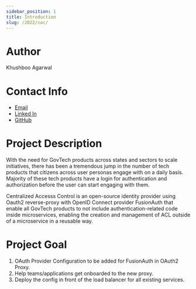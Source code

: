 ```yaml
---
sidebar_position: 1
title: Introduction
slug: /2022/cac/
---
```


<!--

-->

# Author
Khushboo Agarwal

# Contact Info
- [Email](mailto:kushbooagarwal3584@gmail.com)
- [Linked In](https://www.linkedin.com/in/khushboo-agarwal-8b72151bb/)
- [GitHub](https://www.github.com/khushbooag4)

# Project Description
With the need for GovTech products across states and sectors to scale initiatives, there has been a tremendous jump in the number of tech products that citizens across user personas engage with on a daily basis. Majority of these tech products have a login for authentication and authorization before the user can start engaging with them.

Centralized Accesss Control is an open-source identity provider using Oauth2 reverse-proxy with OpenID Connect provider FusionAuth that enable all GovTech products to not include authentication-related code inside microservices, enabling the creation and management of ACL outside of a microservice in a reusable way.

# Project Goal
1. OAuth Provider Configuration to be added for FusionAuth in OAuth2 Proxy.
2. Help teams/applications get onboarded to the new proxy.
3. Deploy the config in front of the load balancer for all existing services.